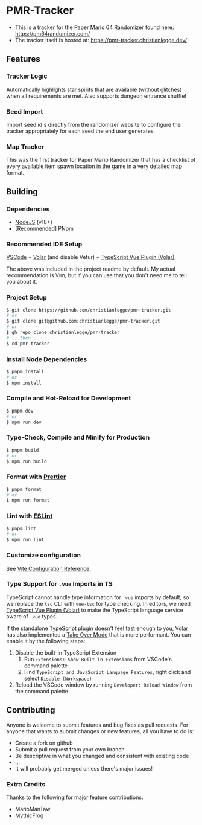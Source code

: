 # PMR-Tracker

- This is a tracker for the Paper Mario 64 Randomizer found here: https://pm64randomizer.com/
- The tracker itself is hosted at: https://pmr-tracker.christianlegge.dev/

## Features

### Tracker Logic

Automatically highlights star spirits that are available (without glitches) when all requirements are met. Also supports dungeon entrance shuffle!

### Seed Import

Import seed id's directly from the randomizer website to configure the tracker appropriately for each seed the end user generates.

### Map Tracker

This was the first tracker for Paper Mario Randomizer that has a checklist of every available item spawn location in the game in a very detailed map format.

## Building

### Dependencies

- [NodeJS](https://nodejs.org/en) (v18+)
- [Recommended] [PNpm](https://pnpm.io/)

### Recommended IDE Setup

[VSCode](https://code.visualstudio.com/) + [Volar](https://marketplace.visualstudio.com/items?itemName=Vue.volar) (and disable Vetur) + [TypeScript Vue Plugin (Volar)](https://marketplace.visualstudio.com/items?itemName=Vue.vscode-typescript-vue-plugin).

The above was included in the project readme by default. My actual recommendation is Vim, but if you can use that you don't need me to tell you about it.

### Project Setup

```sh
$ git clone https://github.com/christianlegge/pmr-tracker.git
# or
$ git clone git@github.com:christianlegge/pmr-tracker.git
# or
$ gh repo clone christianlegge/pmr-tracker
# ...then
$ cd pmr-tracker
```

### Install Node Dependencies

```sh
$ pnpm install
# or
$ npm install
```

### Compile and Hot-Reload for Development

```sh
$ pnpm dev
# or
$ npm run dev
```

### Type-Check, Compile and Minify for Production

```sh
$ pnpm build
# or
$ npm run build
```

### Format with [Prettier](https://prettier.io/)

```sh
$ pnpm format
# or
$ npm run format
```

### Lint with [ESLint](https://eslint.org/)

```sh
$ pnpm lint
# or
$ npm run lint
```

### Customize configuration

See [Vite Configuration Reference](https://vitejs.dev/config/).

### Type Support for `.vue` Imports in TS

TypeScript cannot handle type information for `.vue` imports by default, so we replace the `tsc` CLI with `vue-tsc` for type checking. In editors, we need [TypeScript Vue Plugin (Volar)](https://marketplace.visualstudio.com/items?itemName=Vue.vscode-typescript-vue-plugin) to make the TypeScript language service aware of `.vue` types.

If the standalone TypeScript plugin doesn't feel fast enough to you, Volar has also implemented a [Take Over Mode](https://github.com/johnsoncodehk/volar/discussions/471#discussioncomment-1361669) that is more performant. You can enable it by the following steps:

1. Disable the built-in TypeScript Extension
   1. Run `Extensions: Show Built-in Extensions` from VSCode's command palette
   2. Find `TypeScript and JavaScript Language Features`, right click and select `Disable (Workspace)`
2. Reload the VSCode window by running `Developer: Reload Window` from the command palette.

## Contributing

Anyone is welcome to submit features and bug fixes as pull requests. For anyone that wants to submit changes or new features, all you have to do is:

- Create a fork on github
- Submit a pull request from your own branch
- Be descriptive in what you changed and consistent with existing code
- ...
- It will probably get merged unless there's major issues!

### Extra Credits

Thanks to the following for major feature contributions:

- MarioManTaw
- MythicFrog

